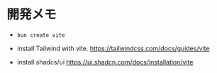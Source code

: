 # 開発メモ

- `bun create vite`

- install Tailwind with vite.
 <https://tailwindcss.com/docs/guides/vite>

- install shadcs/ui
  <https://ui.shadcn.com/docs/installation/vite>
